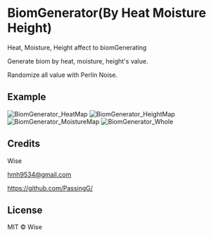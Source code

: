 # BiomGenerator(By Heat Moisture Height)
 Heat, Moisture, Height affect to biomGenerating

 Generate biom by heat, moisture, height's value.
 
 Randomize all value with Perlin Noise.

 ## Example
 
![BiomGenerator_HeatMap](https://user-images.githubusercontent.com/49996889/130562563-0cfb3326-91c8-45c9-bf46-078872303b04.jpg)
![BiomGenerator_HeightMap](https://user-images.githubusercontent.com/49996889/130562569-b86243ac-c7c3-4856-9aa3-a9510e819c91.jpg)
![BiomGenerator_MoistureMap](https://user-images.githubusercontent.com/49996889/130562571-ea057be2-db99-4ee5-88ed-fdc282501425.jpg)
![BiomGenerator_Whole](https://user-images.githubusercontent.com/49996889/130562572-1b21ee69-4a59-4279-95a4-f414225dcd6f.jpg)

 ## Credits
 
 Wise
 
 hmh9534@gmail.com
 
 https://github.com/PassingG/
 
 ## License
 
 MIT © Wise
